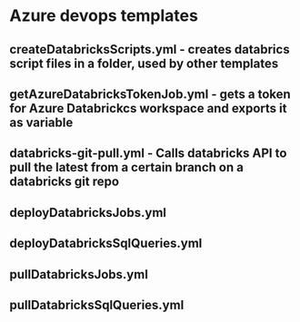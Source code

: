 # Azure devops templates
## createDatabricksScripts.yml - creates databrics script files in a folder, used by other templates
## getAzureDatabricksTokenJob.yml - gets a token for Azure Databrickcs workspace and exports it as variable
## databricks-git-pull.yml - Calls databricks API to pull the latest from a certain branch on a databricks git repo
## deployDatabricksJobs.yml
## deployDatabricksSqlQueries.yml
## pullDatabricksJobs.yml
## pullDatabricksSqlQueries.yml


